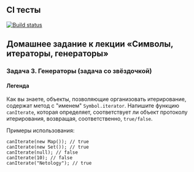 ## CI тесты
[![Build status](https://ci.appveyor.com/api/projects/status/iyie8idx3723k1t8?svg=true)](https://ci.appveyor.com/project/Natasha01013/ajs-hw11-task3-generators)

## Домашнее задание к лекции «Символы, итераторы, генераторы»
### Задача 3. Генераторы (задача со звёздочкой)

#### Легенда
Как вы знаете, объекты, позволяющие организовать итерирование, содержат метод с "именем" `Symbol.iterator`. Напишите функцию `canIterate`, которая определяет, соответствует ли объект протоколу итерирования, возвращая, соответственно, `true/false`.   

Примеры использования:   

```
canIterate(new Map()); // true
canIterate(new Set()); // true
canIterate(null); // false
canIterate(10); // false
canIterate("Netology"); // true
```